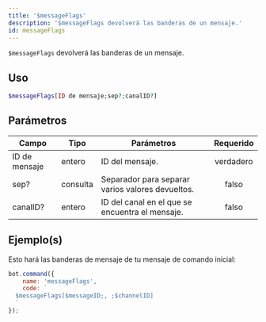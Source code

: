 ```yaml
---
title: '$messageFlags'
description: '$messageFlags devolverá las banderas de un mensaje.'
id: messageFlags
---
```


`$messageFlags` devolverá las banderas de un mensaje.

## Uso

```php
$messageFlags[ID de mensaje;sep?;canalID?]
```

## Parámetros

| Campo         | Tipo     | Parámetros                                       | Requerido |
| ------------- | -------- | ------------------------------------------------ |:---------:|
| ID de mensaje | entero   | ID del mensaje.                                  | verdadero |
| sep?          | consulta | Separador para separar varios valores devueltos. |   falso   |
| canalID?      | entero   | ID del canal en el que se encuentra el mensaje.  |   falso   |

## Ejemplo(s)

Esto hará las banderas de mensaje de tu mensaje de comando inicial:

```javascript
bot.command({
    name: 'messageFlags',
    code: `
  $messageFlags[$messageID;, ;$channelID]
  `
});
```
